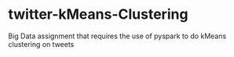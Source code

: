 # twitter-kMeans-Clustering
Big Data assignment that requires the use of pyspark to do kMeans clustering on tweets 
